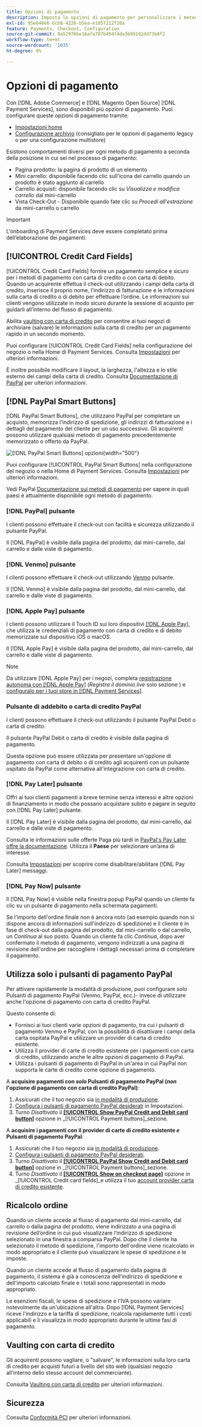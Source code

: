 ```yaml
---
title: Opzioni di pagamento
description: Imposta le opzioni di pagamento per personalizzare i metodi disponibili per i clienti del tuo Negozio.
exl-id: 95e648e6-6cb8-4226-b5ea-e1857212f20a
feature: Payments, Checkout, Configuration
source-git-commit: 9a52976be16afa707b494f4da3b99192dd73b8f2
workflow-type: tm+mt
source-wordcount: '1035'
ht-degree: 0%

---
```


# Opzioni di pagamento

Con [!DNL Adobe Commerce] e [!DNL Magento Open Source] [!DNL Payment Services], sono disponibili più opzioni di pagamento. Puoi configurare queste opzioni di pagamento tramite:

* [Impostazioni home](payments-home.md)
* [Configurazione archivio](configure-admin.md) (consigliato per le opzioni di pagamento legacy o per una configurazione multistore)

Esistono comportamenti diversi per ogni metodo di pagamento a seconda della posizione in cui sei nel processo di pagamento:

* Pagina prodotto: la pagina di prodotto di un elemento
* Mini carrello: disponibile facendo clic sull&#39;icona del carrello quando un prodotto è stato aggiunto al carrello
* Carrello acquisti: disponibile facendo clic su _Visualizza e modifica carrello_ dal mini-carrello
* Vista Check-Out - Disponibile quando fate clic su _Procedi all&#39;estrazione_ da mini-carrello o carrello

>[!IMPORTANT]
>
>L’onboarding di Payment Services deve essere completato prima dell’elaborazione dei pagamenti.

## [!UICONTROL Credit Card Fields]

[!UICONTROL Credit Card Fields] fornire un pagamento semplice e sicuro per i metodi di pagamento con carta di credito o con carta di debito. Quando un acquirente effettua il check-out utilizzando i campi della carta di credito, inserisce il proprio nome, l’indirizzo di fatturazione e le informazioni sulla carta di credito o di debito per effettuare l’ordine. Le informazioni sui clienti vengono utilizzate in modo sicuro durante la sessione di acquisto per guidarli all’interno del flusso di pagamento.

Abilita [vaulting con carta di credito](#vaulting) per consentire ai tuoi negozi di archiviare (salvare) le informazioni sulla carta di credito per un pagamento rapido in un secondo momento.

Puoi configurare [!UICONTROL Credit Card Fields] nella configurazione del negozio o nella Home di Payment Services. Consulta [Impostazioni](settings.md#credit-card-fields) per ulteriori informazioni.

È inoltre possibile modificare il layout, la larghezza, l&#39;altezza e lo stile esterno dei campi della carta di credito. Consulta [Documentazione di PayPal](https://developer.paypal.com/docs/checkout/advanced/customize/card-field-style/) per ulteriori informazioni.

## [!DNL PayPal Smart Buttons]

[!DNL PayPal Smart Buttons], che utilizzano PayPal per completare un acquisto, memorizza l&#39;indirizzo di spedizione, gli indirizzi di fatturazione e i dettagli del pagamento del cliente per un uso successivo. Gli acquirenti possono utilizzare qualsiasi metodo di pagamento precedentemente memorizzato o offerto da PayPal.

![[!DNL PayPal Smart Buttons] opzioni](assets/payment-buttons.png){width="500"}

Puoi configurare [!UICONTROL PayPal Smart Buttons] nella configurazione del negozio o nella Home di Payment Services.  Consulta [Impostazioni](settings.md#payment-buttons) per ulteriori informazioni.

Vedi PayPal [Documentazione sui metodi di pagamento](https://developer.paypal.com/docs/checkout/payment-methods/) per sapere in quali paesi è attualmente disponibile ogni metodo di pagamento.

### [!DNL PayPal] pulsante

I clienti possono effettuare il check-out con facilità e sicurezza utilizzando il pulsante PayPal.

Il [!DNL PayPal] è visibile dalla pagina del prodotto, dal mini-carrello, dal carrello e dalle viste di pagamento.

### [!DNL Venmo] pulsante

I clienti possono effettuare il check-out utilizzando [Venmo](https://venmo.com/) pulsante.

Il [!DNL Venmo] è visibile dalla pagina del prodotto, dal mini-carrello, dal carrello e dalle viste di pagamento.

### [!DNL Apple Pay] pulsante

I clienti possono utilizzare il Touch ID sui loro dispositivi [[!DNL Apple Pay]](https://www.apple.com/apple-pay/), che utilizza le credenziali di pagamento con carta di credito e di debito memorizzate sul dispositivo iOS o macOS.

Il [!DNL Apple Pay] è visibile dalla pagina del prodotto, dal mini-carrello, dal carrello e dalle viste di pagamento.

>[!NOTE]
>
> Da utilizzare [!DNL Apple Pay] per i negozi, completa [registrazione autonoma con [!DNL Apple Pay]](https://developer.paypal.com/docs/checkout/apm/apple-pay/#register-your-live-domain) (_Registra il dominio live_ solo sezione ) e [configuralo per i tuoi store in [!DNL Payment Services]](settings.md#payment-buttons).

### Pulsante di addebito o carta di credito PayPal

I clienti possono effettuare il check-out utilizzando il pulsante PayPal Debit o carta di credito.

Il pulsante PayPal Debit o carta di credito è visibile dalla pagina di pagamento.

Questa opzione può essere utilizzata per presentare un&#39;opzione di pagamento con carta di debito o di credito agli acquirenti con un pulsante ospitato da PayPal come alternativa all&#39;integrazione con carta di credito.

### [!DNL Pay Later] pulsante

Offri ai tuoi clienti pagamenti a breve termine senza interessi e altre opzioni di finanziamento in modo che possano acquistare subito e pagare in seguito con [!DNL Pay Later] pulsante.

Il [!DNL Pay Later] è visibile dalla pagina del prodotto, dal mini-carrello, dal carrello e dalle viste di pagamento.

Consulta le informazioni sulle offerte Paga più tardi in [PayPal&#39;s Pay Later offre la documentazione](https://developer.paypal.com/docs/checkout/pay-later/us/). Utilizza il **Paese** per selezionare un’area di interesse.

Consulta [Impostazioni](settings.md#payment-buttons) per scoprire come disabilitare/abilitare [!DNL Pay Later] messaggi.

### [!DNL Pay Now] pulsante

Il [!DNL Pay Now] è visibile nella finestra popup PayPal quando un cliente fa clic su un pulsante di pagamento nella schermata pagamenti.

Se l&#39;importo dell&#39;ordine finale non è ancora noto (ad esempio quando non si dispone ancora di informazioni sull&#39;indirizzo di spedizione) e il cliente è in fase di check-out dalla pagina del prodotto, dal mini-carrello o dal carrello, un _Continua_ al suo posto. Quando un cliente fa clic _Continua_, dopo aver confermato il metodo di pagamento, vengono indirizzati a una pagina di revisione dell&#39;ordine per raccogliere i dettagli necessari prima di completare il pagamento.

## Utilizza solo i pulsanti di pagamento PayPal

Per attivare rapidamente la modalità di produzione, puoi configurare _solo_ Pulsanti di pagamento PayPal (Venmo, PayPal, ecc.)- invece di utilizzare anche l&#39;opzione di pagamento con carta di credito PayPal.

Questo consente di:

* Fornisci ai tuoi clienti varie opzioni di pagamento, tra cui i pulsanti di pagamento Venmo e PayPal, con la possibilità di disattivare i campi della carta ospitata PayPal e utilizzare un provider di carta di credito esistente.
* Utilizza il provider di carte di credito esistente per i pagamenti con carta di credito, utilizzando anche le altre opzioni di pagamento di PayPal.
* Utilizza i pulsanti di pagamento di PayPal in un&#39;area in cui PayPal non supporta le carte di credito come opzione di pagamento.

A **acquisire pagamenti con _solo_ Pulsanti di pagamento PayPal (_non_ l&#39;opzione di pagamento con carta di credito PayPal)**:

1. Assicurati che il tuo negozio sia [in modalità di produzione](settings.md#enable-payment-services).
1. [Configura i pulsanti di pagamento PayPal desiderati](settings.md#payment-buttons) in Impostazioni.
1. Turno _Disattivato_ il **[[!UICONTROL Show PayPal Credit and Debit card button]](settings.md#payment-buttons)** opzione in _[!UICONTROL Payment buttons]_sezione.

A **acquisire i pagamenti con il provider di carte di credito esistente _e_ Pulsanti di pagamento PayPal**:

1. Assicurati che il tuo negozio sia [in modalità di produzione](settings.md#enable-payment-services).
1. [Configura i pulsanti di pagamento PayPal desiderati](settings.md#payment-buttons).
1. Turno _Disattivato_ il **[[!UICONTROL PayPal Show Credit and Debit card button]](settings.md#payment-buttons)** opzione in _[!UICONTROL Payment buttons]_sezione.
1. Turno _Disattivato_ il **[[!UICONTROL Show on checkout page]](settings.md#credit-card-fields)** opzione in _[!UICONTROL Credit card fields]_e utilizza il tuo [account provider carta di credito esistente](https://experienceleague.adobe.com/docs/commerce-admin/stores-sales/payments/payments.html#payments).

## Ricalcolo ordine

Quando un cliente accede al flusso di pagamento dal mini-carrello, dal carrello o dalla pagina del prodotto, viene indirizzato a una pagina di revisione dell’ordine in cui può visualizzare l’indirizzo di spedizione selezionato in una finestra a comparsa PayPal. Dopo che il cliente ha selezionato il metodo di spedizione, l&#39;importo dell&#39;ordine viene ricalcolato in modo appropriato e il cliente può visualizzare le spese di spedizione e le imposte.

Quando un cliente accede al flusso di pagamento dalla pagina di pagamento, il sistema è già a conoscenza dell&#39;indirizzo di spedizione e dell&#39;importo calcolato finale e i totali sono rappresentati in modo appropriato.

Le esenzioni fiscali, le spese di spedizione e l&#39;IVA possono variare notevolmente da un&#39;ubicazione all&#39;altra. Dopo [!DNL Payment Services] riceve l&#39;indirizzo e la tariffa di spedizione, ricalcola rapidamente tutti i costi applicabili e li visualizza in modo appropriato durante le ultime fasi di pagamento.

## Vaulting con carta di credito

Gli acquirenti possono vagliare, o &quot;salvare&quot;, le informazioni sulla loro carta di credito per acquisti futuri a livello del sito web (qualsiasi negozio all&#39;interno dello stesso account del commerciante).

Consulta [Vaulting con carta di credito](vaulting.md) per ulteriori informazioni.

## Sicurezza

Consulta [Conformità PCI](security.md#pci-compliance) per ulteriori informazioni.
